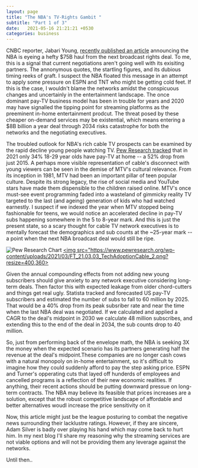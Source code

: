 ```yaml
---
layout: page
title: "The NBA's TV-Rights Gambit "
subtitle: "Part 1 of 3"
date:   2021-05-16 21:21:21 +0530
categories: business
---
```



CNBC reporter, Jabari Young, [recently published an article](https://www.cnbc.com/2021/03/22/nba-is-next-up-for-a-big-rights-increase-and-75-billion-is-the-price.html#:~:text=Early%20thinking%20within%20league%20circles,partners%20Turner%20Sports%20and%20ESPN.) announcing the NBA is eyeing a hefty $75B haul from the next broadcast rights deal.
To me, this is a signal that current negotiations aren't going well with its exisiting partners. The annonymous quotes, the startling figures, and its dubious timing reeks of graft.
I suspect the NBA floated this message in an attempt to apply some pressure on ESPN and TNT who might be getting cold feet. If this is the case, I wouldn't blame the networks amidst the conspicuous changes and uncertainly in the entertainment landscape. The once dominant pay-TV business model has been in trouble for years and 2020 may have signalled the tipping point for streaming platforms as the preeminent in-home entertainment prodcut. The threat posed by these cheaper on-demand services may be existential, which means entering a $8B billion a year deal through 2034 risks catastrophe for both the networks and the negotiating executives.

The troubled outlook for NBA's rich cable TV prospects can be examined by the rapid decline young people watching TV. [Pew Research tracked](https://www.pewresearch.org/fact-tank/2021/03/17/cable-and-satellite-tv-use-has-dropped-dramatically-in-the-u-s-since-2015/) that in 2021 only 34% 18-29 year olds have pay-TV at home -- a 52% drop from just 2015. A perhaps more visible representation of cable's disconnect with young viewers can be seen in the demise of MTV's cultural relevance. From its inception in 1981,
MTV had been an important pillar of teen popular culture. Despite its strong legacy, the rise of social media and YouTube stars have made them dispensible to the children raised online. MTV's once must-see event programming faded into a wasteland of gimmicky reality TV targeted to the last (and ageing) generation of kids who had watched earnestly.
I suspect if we indexed the year when MTV stopped being fashionable for teens, we would notice an accelerated decline in pay-TV subs happening somewhere in
the 5 to 8-year mark. And this is just the present state, so a scary thought for cable TV network executives is to mentally forecast the demographics and sub counts at the ~25-year mark --a point when the next NBA broadcast deal would still be ripe.  


![Pew Research Chart](https://www.pewresearch.org/wp-content/uploads/2021/03/FT_21.03.03_TechAdoptionCable_2.png?resize=400,360)
<a href="https://www.pewresearch.org/fact-tank/2021/03/17/cable-and-satellite-tv-use-has-dropped-dramatically-in-the-u-s-since-2015/ft_21-03-03_techadoptioncable_2/"><img src="https://www.pewresearch.org/wp-content/uploads/2021/03/FT_21.03.03_TechAdoptionCable_2.png?resize=400,360></a>
  
  
Given the annual compounding effects from not adding new young subscribers should give anxiety to any network executive considering long-term deals. Then factor this with
 expected leakage from older chord-cutters and things get real ugly. Statista tracked and forecasted US pay-TV subscribers and estimated the number of subs to fall to 60 million by 2025. That would be a 40% drop from its peak subsriber rate and near the time when the last NBA deal was negotiated. If we calculated and applied a CAGR to the deal's midpoint in 2030 we calculate 48 million subscribes, and extending this to the end of the deal in 2034, the sub counts drop to 40 million. 

So, just from performing back of the envelope math, the NBA is seeking 3X the money when the expected scenario has its partners generating half the revenue at the deal's midpoint.These companies are no longer cash cows with a natural monopoly on in-home entertainment, so it's difficult to imagine how they could suddenly afford to pay the step asking price. ESPN and Turner's opperating cuts that layed off hunderds of employees and cancelled programs is a reflection of their new economic realities. If anything, their recent actions should be putting downward pressue on long-term contracts. The NBA may believe its feasible that prices increases are a solution, except that the robust competitive landscape of affordable and better alternatives woudl increase the price sensitivity on it

Now, this article might just be the league posturing to combat the negative news surrounding their lacklustre ratings. However, if they are sincere, Adam Silver is badly over playing his hand which may come back to hurt him. In my next blog I'll share my reasoning why the streaming services are not viable options and will not be providing them any leverage against the networks.

Until then..


